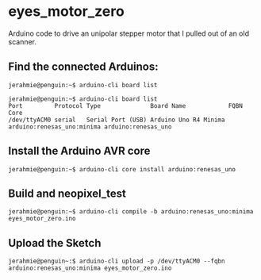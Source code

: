 # eyes_motor_zero

Arduino code to drive an unipolar stepper motor that I pulled out of an old scanner.

## Find the connected Arduinos:
```console
jerahmie@penguin:~$ arduino-cli board list

jerahmie@penguin:~$ arduino-cli board list
Port         Protocol Type              Board Name            FQBN            Core
/dev/ttyACM0 serial   Serial Port (USB) Arduino Uno R4 Minima arduino:renesas_uno:minima arduino:renesas_uno
```
## Install the Arduino AVR core
```console
jerahmie@penguin:~$ arduino-cli core install arduino:renesas_uno
```

## Build and neopixel_test
```console 
jerahmie@penguin:~$ arduino-cli compile -b arduino:renesas_uno:minima eyes_motor_zero.ino
```


## Upload the Sketch
```console
jerahmie@penguin~:$ arduino-cli upload -p /dev/ttyACM0 --fqbn arduino:renesas_uno:minima eyes_motor_zero.ino
```

